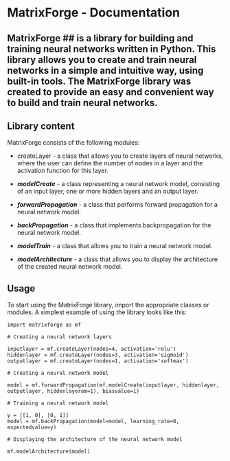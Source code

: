  # MatrixForge - Documentation

## MatrixForge ## is a library for building and training neural networks written in Python. This library allows you to create and train neural networks in a simple and intuitive way, using built-in tools. The MatrixForge library was created to provide an easy and convenient way to build and train neural networks.

## Library content
MatrixForge consists of the following modules:

- createLayer - a class that allows you to create layers of neural networks, where the user can define the number of nodes in a layer and the activation function for this layer.

- ***modelCreate*** - a class representing a neural network model, consisting of an input layer, one or more hidden layers and an output layer.

- ***forwardPropagation*** - a class that performs forward propagation for a neural network model.

- ***backPropagation*** - a class that implements backpropagation for the neural network model.

- ***modelTrain*** - a class that allows you to train a neural network model.

- ***modelArchitecture*** - a class that allows you to display the architecture of the created neural network model.

## Usage
To start using the MatrixForge library, import the appropriate classes or modules. A simplest example of using the library looks like this:
```
import matrixforge as mf

# Creating a neural network layers

inputlayer = mf.createLayer(nodes=4, activation='relu') 
hiddenlayer = mf.createLayer(nodes=3, activation='sigmoid')
outputlayer = mf.createLayer(nodes=1, activation='softmax')

# Creating a neural network model

model = mf.forwardPropagation(mf.modelCreate(inputlayer, hiddenlayer, outputlayer, hiddenlayeram=1), biasvalue=1)

# Training a neural network model

y = [[1, 0], [0, 1]]
model = mf.backPropagation(model=model, learning_rate=0, expectedvalue=y)

# Displaying the architecture of the neural network model

mf.modelArchitecture(model)
```
